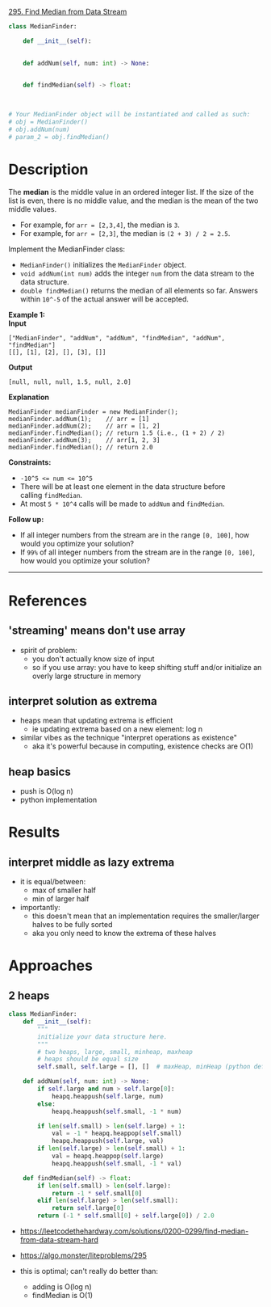 [295. Find Median from Data Stream](https://leetcode.com/problems/find-median-from-data-stream/)

```python
class MedianFinder:

    def __init__(self):
        

    def addNum(self, num: int) -> None:
        

    def findMedian(self) -> float:
        


# Your MedianFinder object will be instantiated and called as such:
# obj = MedianFinder()
# obj.addNum(num)
# param_2 = obj.findMedian()
```

# Description
The **median** is the middle value in an ordered integer list. If the size of the list is even, there is no middle value, and the median is the mean of the two middle values.

- For example, for `arr = [2,3,4]`, the median is `3`.
- For example, for `arr = [2,3]`, the median is `(2 + 3) / 2 = 2.5`.

Implement the MedianFinder class:
- `MedianFinder()` initializes the `MedianFinder` object.
- `void addNum(int num)` adds the integer `num` from the data stream to the data structure.
- `double findMedian()` returns the median of all elements so far. Answers within `10^-5` of the actual answer will be accepted.

**Example 1:**  
**Input**  
```
["MedianFinder", "addNum", "addNum", "findMedian", "addNum", "findMedian"]
[[], [1], [2], [], [3], []]
```
**Output**  
```
[null, null, null, 1.5, null, 2.0]
```
**Explanation**  
```
MedianFinder medianFinder = new MedianFinder();
medianFinder.addNum(1);    // arr = [1]
medianFinder.addNum(2);    // arr = [1, 2]
medianFinder.findMedian(); // return 1.5 (i.e., (1 + 2) / 2)
medianFinder.addNum(3);    // arr[1, 2, 3]
medianFinder.findMedian(); // return 2.0
```

**Constraints:**
- `-10^5 <= num <= 10^5`
- There will be at least one element in the data structure before calling `findMedian`.
- At most `5 * 10^4` calls will be made to `addNum` and `findMedian`.

**Follow up:**
- If all integer numbers from the stream are in the range `[0, 100]`, how would you optimize your solution?
- If `99%` of all integer numbers from the stream are in the range `[0, 100]`, how would you optimize your solution?

---



# References

## 'streaming' means don't use array
- spirit of problem:
	- you don't actually know size of input
	- so if you use array: you have to keep shifting stuff and/or initialize an overly large structure in memory



## interpret solution as extrema
- heaps mean that updating extrema is efficient
	- ie updating extrema based on a new element: log n
- similar vibes as the technique "interpret operations as existence"
	- aka it's powerful because in computing, existence checks are O(1)


## heap basics
- push is O(log n)
- python implementation


# Results


## interpret middle as lazy extrema
- it is equal/between:
	- max of smaller half
	- min of larger half
- importantly:
	- this doesn't mean that an implementation requires the smaller/larger halves to be fully sorted
	- aka you only need to know the extrema of these halves



# Approaches

## 2 heaps

```python
class MedianFinder:
    def __init__(self):
        """
        initialize your data structure here.
        """
        # two heaps, large, small, minheap, maxheap
        # heaps should be equal size
        self.small, self.large = [], []  # maxHeap, minHeap (python default)

    def addNum(self, num: int) -> None:
        if self.large and num > self.large[0]:
            heapq.heappush(self.large, num)
        else:
            heapq.heappush(self.small, -1 * num)

        if len(self.small) > len(self.large) + 1:
            val = -1 * heapq.heappop(self.small)
            heapq.heappush(self.large, val)
        if len(self.large) > len(self.small) + 1:
            val = heapq.heappop(self.large)
            heapq.heappush(self.small, -1 * val)

    def findMedian(self) -> float:
        if len(self.small) > len(self.large):
            return -1 * self.small[0]
        elif len(self.large) > len(self.small):
            return self.large[0]
        return (-1 * self.small[0] + self.large[0]) / 2.0

```


- https://leetcodethehardway.com/solutions/0200-0299/find-median-from-data-stream-hard
- https://algo.monster/liteproblems/295



- this is optimal; can't really do better than:
	- adding is O(log n)
	- findMedian is O(1)